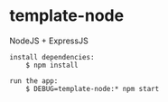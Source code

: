 # template-node
NodeJS + ExpressJS

```
install dependencies:
    $ npm install

run the app:
    $ DEBUG=template-node:* npm start
```